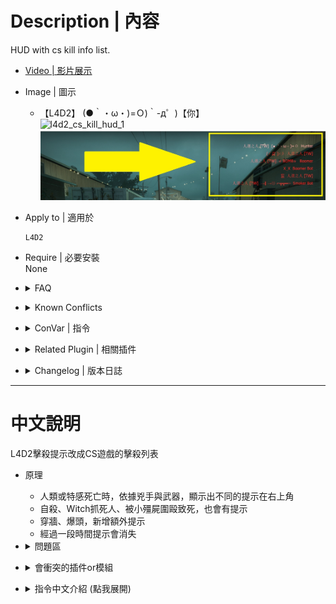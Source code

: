 # Description | 內容
HUD with cs kill info list.

* [Video | 影片展示](https://youtu.be/Cehi0IxaCpI)

* Image | 圖示
    * 【L4D2】 (●｀・ω・)=Ｏ)｀-д゜)【你】
    <br/>![l4d2_cs_kill_hud_1](image/l4d2_cs_kill_hud_1.gif)
    <br/>![l4d2_cs_kill_hud_2](image/l4d2_cs_kill_hud_2.jpg)

* Apply to | 適用於
    ```
    L4D2
    ```

* Require | 必要安裝
<br/>None

* <details><summary>FAQ</summary>

    * How to customize weapon icon?
        * [l4d2_cs_kill_hud.sp](/l4d2_cs_kill_hud/scripting/l4d2_cs_kill_hud.sp#L92-L137) line 92 ~ 137
        * Recompile, done.

    * How to switch HUD position?
        * Modify ```l4d2_cs_kill_hud_x``` cvar
        * Modify ```l4d2_cs_kill_hud_y``` cvar
        * Coordinate diagram
        <br/>![l4d2_cs_kill_hud_3](image/l4d2_cs_kill_hud_3.jpg)
</details>

* <details><summary>Known Conflicts</summary>
    
    If you don't use any of these at all, no need to worry about conflicts.
    1. [Mod - Admin System](https://steamcommunity.com/sharedfiles/filedetails/?id=214630948)
        * Please Remove
</details>

* <details><summary>ConVar | 指令</summary>

    * cfg/sourcemod/l4d2_cs_kill_hud.cfg
        ```php
        // 0=Plugin off, 1=Plugin on.
        l4d2_cs_kill_hud_enable "1"

        // Numbers of kill list on hud (Default: 5, MAX: 6)
        l4d2_cs_kill_hud_number "5"

        // Time in seconds to erase kill list on hud.
        l4d2_cs_kill_hud_notice_time "7"

        // If 1, disable offical player death message (the red font of kill info)
        l4d2_cs_kill_hud_disable_standard_message "1"

        // X (horizontal) position of the kill list.
        // Note: setting it to less than 0.0 may cut/hide the text at screen.
        l4d2_cs_kill_hud_x "0.6"

        // Y (vertical) position of the kill list.
        // Note: setting it to less than 0.0 may cut/hide the text at screen.
        l4d2_cs_kill_hud_y "0.1"

        // Text area Width.
        l4d2_cs_kill_hud_width "0.39"

        // Text area Height.
        l4d2_cs_kill_hud_height "0.04"

        // Aligns the text horizontally.
        // 1 = LEFT, 2 = CENTER, 3 = RIGHT.
        l4d2_cs_kill_hud_text_align "3"

        // Which team should see the text.
        // 0 = ALL, 1 = SURVIVOR, 2 = INFECTED.
        l4d2_cs_kill_hud_team "0"

        // If 1, Makes the text blink from white to red.
        l4d2_cs_kill_hud_blink "0"

        // If 1, Shows the text inside a black transparent background.
        // Note: the background may not draw properly when initialized as "0", start the map with "1" to render properly.
        l4d2_cs_kill_hud_background "1"
        ```
</details>

* <details><summary>Related Plugin | 相關插件</summary>

    1. [l4d2_scripted_hud](https://github.com/fbef0102/Game-Private_Plugin/tree/main/L4D_插件/Server_伺服器/l4d2_scripted_hud): Display text for up to 5 scripted HUD slots on the screen.
        * 在玩家畫面上方五個Hud位置顯示不同的特殊文字
    2. [l4d2_kills_manager](https://github.com/fbef0102/Game-Private_Plugin/tree/main/L4D_插件/Special_Infected_特感/l4d2_kills_manager): Sets the real killer of a special infected, based on who inflicted the most damage, instead of last shot.
        * 強制將特感擊殺者改成造成傷害最多的玩家
</details>

* <details><summary>Changelog | 版本日誌</summary>

    * v2.0h (2025-7-17)
        * Optimize code
        
    * v1.9h (2024-5-1)
        * Add "unknown weapons"
        * Add "Infected kill Infected"

    * v1.8h (2024-3-28)
        * Add system attacker

    * v1.7h (2024-3-20)
        * Add falling from roof

    * v1.6h (2024-3-8)
        * Update cvars

    * v1.5h (2023-9-12)
        * Add chainsaw

    * v1.4h (2023-6-11)
        * Shows the text inside a black transparent background.
        * Remove headshot or behind wall text if weapon is "pipe bomb", "fire", "melee punch"

    * v1.2h (2023-6-2)
        * Fixed common infected null string

    * v1.1h (2023-6-2)
        * Support Versus mode and witch killed

    * v1.0h (2023-5-28)
        * Merge inc with main sp file
        * Delete all functions, only cs kill info
        * Optimize code and improve performance
        * Add more convars
        * Makes the text blink from white to red.
        * Numbers of kill list on hud
        * Hud will vanish after period time

    * v1.0.3
        * [Original Plugin by LinLinLin](https://forums.alliedmods.net/showthread.php?t=340601)
</details>

- - - -
# 中文說明
L4D2擊殺提示改成CS遊戲的擊殺列表

* 原理
    * 人類或特感死亡時，依據兇手與武器，顯示出不同的提示在右上角
    * 自殺、Witch抓死人、被小殭屍圍毆致死，也會有提示
    * 穿牆、爆頭，新增額外提示
    * 經過一段時間提示會消失

* <details><summary>問題區</summary>

    * 如何自製武器圖案?
        * [l4d2_cs_kill_hud.sp](/l4d2_cs_kill_hud/scripting/l4d2_cs_kill_hud.sp#L92-L137) 92 ~ 137 行
        * 重新編譯，完成

    * 如何改變 HUD 位置?
        * 修改 ```l4d2_cs_kill_hud_x``` 指令
        * 修改 ```l4d2_cs_kill_hud_y``` 指令
        * 座標圖
        <br/>![l4d2_cs_kill_hud_3](image/l4d2_cs_kill_hud_3.jpg)
</details>

* <details><summary>會衝突的插件or模組</summary>
    
    如果沒安裝以下內容就不需要擔心衝突
    1. [Mod - Admin System](https://steamcommunity.com/sharedfiles/filedetails/?id=214630948)
        * 請移除
</details>

* <details><summary>指令中文介紹 (點我展開)</summary>

    * cfg/sourcemod/l4d2_cs_kill_hud.cfg
        ```php
        // 0=關閉插件, 1=啟動插件
        l4d2_cs_kill_hud_enable "1"

        // 一次最多顯示的擊殺行數 (預設: 5, 最大: 6)
        l4d2_cs_kill_hud_number "5"

        // 擊殺列表顯示停留的時間.
        l4d2_cs_kill_hud_notice_time "7"

        // 為1時，關閉L4D2官方的擊殺提示 (左方紅字黑框的HUD)
        l4d2_cs_kill_hud_disable_standard_message "1"

        // 擊殺列表的X軸位置
        // 注意: 數值低於0可能會導致文字被切掉
        l4d2_cs_kill_hud_x "0.6"

        // 擊殺列表的Y軸位置
        // 注意: 數值低於0可能會導致文字被切掉
        l4d2_cs_kill_hud_y "0.1"

        // 文字框的寬度
        // 非文字變大
        l4d2_cs_kill_hud_width "0.39"

        // 文字框的高度
        // 非文字變大
        l4d2_cs_kill_hud_height "0.04"

        // 文字水平排版
        // 1 = 置左, 2 = 置中, 3 = 置右.
        l4d2_cs_kill_hud_text_align "3"

        // 哪些隊伍能看到擊殺列表
        // 0 = 全部, 1 = 倖存者, 2 = 特感.
        l4d2_cs_kill_hud_team "0"

        // 為1時，擊殺列表文字紅白閃爍
        l4d2_cs_kill_hud_blink "0"

        // 為1時，擊殺列表顯示黑底背景
        // 注意: 修改這項指令可能要重啟地圖才會生效
        l4d2_cs_kill_hud_background "1"
        ```
</details>